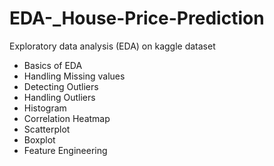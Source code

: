 # EDA-_House-Price-Prediction
Exploratory data analysis (EDA) on kaggle dataset
  - Basics of EDA
  - Handling Missing values
  - Detecting Outliers 
  - Handling Outliers
  - Histogram
  - Correlation Heatmap
  - Scatterplot
  - Boxplot
  - Feature Engineering

